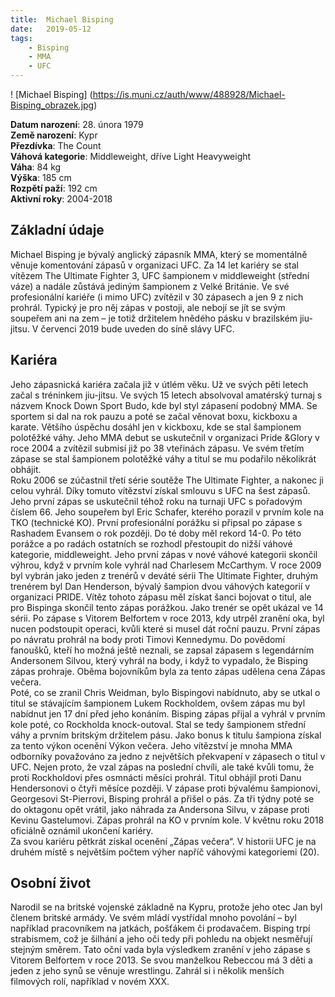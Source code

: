 ```yaml
---
title:  Michael Bisping
date:   2019-05-12
tags: 
    - Bisping
    - MMA
    - UFC
---
```


! [Michael Bisping] (https://is.muni.cz/auth/www/488928/Michael-Bisping_obrazek.jpg)

**Datum narození**: 28. února 1979 <br>
**Země narození**: Kypr <br>
**Přezdívka**: The Count <br>
**Váhová kategorie**: Middleweight, dříve Light Heavyweight <br>
**Váha**: 84 kg <br>
**Výška**: 185 cm <br>
**Rozpětí paží**: 192 cm <br>
**Aktivní roky**: 2004-2018 <br>

## Základní údaje <br>
Michael Bisping je bývalý anglický zápasník MMA, který se momentálně věnuje komentování zápasů v organizaci UFC. Za 14 let kariéry se stal vítězem The Ultimate Fighter 3, UFC šampionem v middleweight (střední váze) a nadále zůstává jediným šampionem z Velké Británie. Ve své profesionální kariéře (i mimo UFC) zvítězil v 30 zápasech a jen 9 z nich prohrál. Typický je pro něj zápas v postoji, ale nebojí se jít se svým soupeřem ani na zem – je totiž držitelem hnědého pásku v brazilském jiu-jitsu. V červenci 2019 bude uveden do síně slávy UFC. <br>
## Kariéra <br>
Jeho zápasnická kariéra začala již v útlém věku. Už ve svých pěti letech začal s tréninkem jiu-jitsu. Ve svých 15 letech absolvoval amatérský turnaj s názvem Knock Down Sport Budo, kde byl styl zápasení podobný MMA. Se sportem si dal na rok pauzu a poté se začal věnovat boxu, kickboxu a karate. Většího úspěchu dosáhl jen v kickboxu, kde se stal šampionem polotěžké váhy. Jeho MMA debut se uskutečnil v organizaci Pride &Glory v roce 2004 a zvítězil submisí již po 38 vteřinách zápasu. Ve svém třetím zápase se stal šampionem polotěžké váhy a titul se mu podařilo několikrát obhájit. <br>
Roku 2006 se zúčastnil třetí série soutěže The Ultimate Fighter, a nakonec ji celou vyhrál. Díky tomuto vítězství získal smlouvu s UFC na šest zápasů. Jeho první zápas se uskutečnil téhož roku na turnaji UFC s pořadovým číslem 66. Jeho soupeřem byl Eric Schafer, kterého porazil v prvním kole na TKO (technické KO). První profesionální porážku si připsal po zápase s Rashadem Evansem o rok později. Do té doby měl rekord 14-0. Po této porážce a po radách ostatních se rozhodl přestoupit do nižší váhové kategorie, middleweight. Jeho první zápas v nové váhové kategorii skončil výhrou, když v prvním kole vyhrál nad Charlesem McCarthym. V roce 2009 byl vybrán jako jeden z trenérů v deváté sérii The Ultimate Fighter, druhým trenérem byl Dan Henderson, bývalý šampion dvou váhových kategorií v organizaci PRIDE. Vítěz tohoto zápasu měl získat šanci bojovat o titul, ale pro Bispinga skončil tento zápas porážkou. Jako trenér se opět ukázal ve 14 sérii. Po zápase s Vitorem Belfortem v roce 2013, kdy utrpěl zranění oka, byl nucen podstoupit operaci, kvůli které si musel dát roční pauzu. První zápas po návratu prohrál na body proti Timovi Kennedymu. Do povědomí fanoušků, kteří ho možná ještě neznali, se zapsal zápasem s legendárním Andersonem Silvou, který vyhrál na body, i když to vypadalo, že Bisping zápas prohraje. Oběma bojovníkům byla za tento zápas udělena cena Zápas večera. <br>
Poté, co se zranil Chris Weidman, bylo Bispingovi nabídnuto, aby se utkal o titul se stávajícím šampionem Lukem Rockholdem, ovšem zápas mu byl nabídnut jen 17 dní před jeho konáním. Bisping zápas přijal a vyhrál v prvním kole poté, co Rockholda knock-outoval. Stal se tedy šampionem střední váhy a prvním britským držitelem pásu. Jako bonus k titulu šampiona získal za tento výkon ocenění Výkon večera. Jeho vítězství je mnoha MMA odborníky považováno za jedno z největších překvapení v zápasech o titul v UFC. Nejen proto, že vzal zápas na poslední chvíli, ale také kvůli tomu, že proti Rockholdovi přes osmnácti měsíci prohrál. Titul obhájil proti Danu Hendersonovi o čtyři měsíce později. V zápase proti bývalému šampionovi, Georgesovi St-Pierrovi, Bisping prohrál a přišel o pás. Za tři týdny poté se do oktagonu opět vrátil, jako náhrada za Andersona Silvu, v zápase proti Kevinu Gastelumovi. Zápas prohrál na KO v prvním kole. V květnu roku 2018 oficiálně oznámil ukončení kariéry. <br>
Za svou kariéru pětkrát získal ocenění „Zápas večera“. V historii UFC je na druhém místě s největším počtem výher napříč váhovými kategoriemi (20).  <br>
## Osobní život <br>
Narodil se na britské vojenské základně na Kypru, protože jeho otec Jan byl členem britské armády. Ve svém mládí vystřídal mnoho povolání – byl například pracovníkem na jatkách, pošťákem či prodavačem. Bisping trpí strabismem, což je šilhání a jeho oči tedy při pohledu na objekt nesměřují stejným směrem. Tato oční vada byla výsledkem zranění v jeho zápase s Vitorem Belfortem v roce 2013. Se svou manželkou Rebeccou má 3 děti a jeden z jeho synů se věnuje wrestlingu. Zahrál si i několik menších filmových rolí, například v novém XXX. <br>
